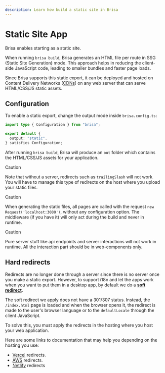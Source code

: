 ```yaml
---
description: Learn how build a static site in Brisa
---
```


# Static Site App

Brisa enables starting as a static site.

When running `brisa build`, Brisa generates an HTML file per route in SSG (Static Site Generation) mode. This approach helps in reducing the client-side JavaScript code, leading to smaller bundles and faster page loads.

Since Brisa supports this static export, it can be deployed and hosted on Content Delivery Networks ([CDNs](https://developer.mozilla.org/en-US/docs/Glossary/CDN)) on any web server that can serve HTML/CSS/JS static assets.

## Configuration

To enable a static export, change the output mode inside `brisa.config.ts`:

```ts filename="brisa.config.ts"
import type { Configuration } from "brisa";

export default {
  output: "static",
} satisfies Configuration;
```

After running `brisa build`, Brisa will produce an `out` folder which contains the HTML/CSS/JS assets for your application.

> [!CAUTION]
>
> Note that without a server, redirects such as `trailingSlash` will not work. You will have to manage this type of redirects on the host where you upload your static files.

> [!CAUTION]
>
> When generating the static files, all pages are called with the request `new Request('localhost:3000')`, without any configuration option. The middleware (if you have it) will only act during the build and never in runtime.

> [!CAUTION]
>
> Pure server stuff like api endpoints and server interactions will not work in runtime. All the interaction part should be in web-components only.

## Hard redirects

Redirects are no longer done through a server since there is no server once you make a static export. However, to support i18n and let the apps work when you want to put them in a desktop app, by default we do a [**soft redirect**](https://en.wikipedia.org/wiki/Wikipedia:Soft_redirect).

The soft redirect we apply does not have a 301/307 status. Instead, the `/index.html` page is loaded and when the browser opens it, the redirect is made to the user's browser language or to the `defaultLocale` through the client JavaScript.

To solve this, you must apply the redirects in the hosting where you host your web application.

Here are some links to documentation that may help you depending on the hosting you use:

- [Vercel](https://vercel.com/docs/projects/project-configuration#redirects) redirects.
- [AWS](https://docs.aws.amazon.com/AmazonCloudFront/latest/DeveloperGuide/example-function-redirect-url.html) redirects.
- [Netlify](https://docs.netlify.com/routing/redirects/) redirects
